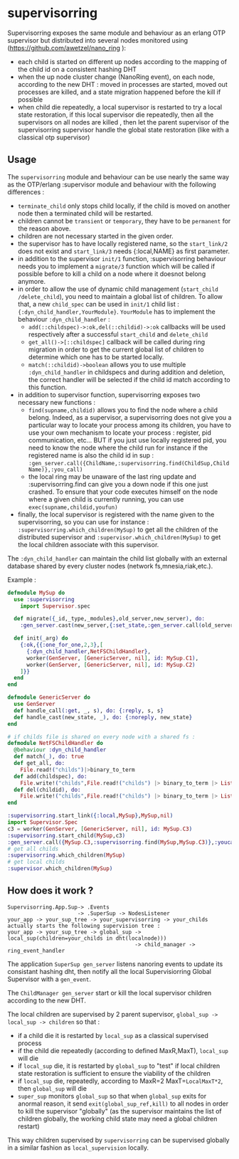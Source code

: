 supervisorring
==============

Supervisorring exposes the same module and behaviour as an erlang OTP supervisor but
distributed into several nodes monitored using (https://github.com/awetzel/nano_ring ):
- each child is started on different up nodes according to the mapping of the
  child id on a consistent hashing DHT
- when the up node cluster change (NanoRing event), on each node, according to
  the new DHT : moved in processes are started, moved out processes are killed,
  and a state migration happened before the kill if possible
- when child die repeatedly, a local supervisor is restarted to try a local
  state restoration, if this local supervisor die repeatedly, then
  all the supervisors on all nodes are killed , then let the parent
  supervisor of the supervisorring supervisor handle the global state
  restoration (like with a classical otp supervisor)

## Usage ##

The `supervisorring` module and behaviour can be use nearly the same way as the
OTP/erlang :supervisor module and behaviour with the following differences :
- `terminate_child` only stops child locally, if the child is moved on another
  node then a terminated child will be restarted.
- children cannot be `transient` or `temporary`, they have to be `permanent`
  for the reason above.
- children are not necessary started in the given order.
- the supervisor has to have locally registered name, so the `start_link/2`
  does not exist and `start_link/3` needs {:local,NAME} as first parameter.
- in addition to the supervisor `init/1` function, :supervisorring behaviour
  needs you to implement a `migrate/3` function which will be called if
  possible before to kill a child on a node where it doesnot belong anymore.
- in order to allow the use of dynamic child management (`start_child /delete_child`), 
  you need to maintain a global list of children. To allow that, a new
  `child_spec` can be used in `init/1` child list : `{:dyn_child_handler,YourModule}`.
  `YourModule` has to implement the behaviour `:dyn_child_handler` :
  - `add(::childspec)->:ok,del(::childid)->:ok` callbacks will be used
     respectively after a successful `start_child` and `delete_child`
  - `get_all()->[::childspec]` callback will be called during ring migration in
     order to get the current global list of children to determine which one
     has to be started locally.
  - `match(::childid)->boolean` allows you to use multiple `:dyn_child_handler`
     in childspecs and during addition and deletion, the correct handler will be
     selected if the child id match according to this function.
- in addition to supervisor function, supervisorring exposes two necessary new functions :
  - `find(supname,childid)` allows you to find the node where a child belong. Indeed, 
     as a supervisor, a supervisorring does not give you a particular way to locate
     your process among its children, you have to use your own mechanism to locate
     your process : register, pid communication, etc... BUT if you just use
     locally registered pid, you need to know the node where the child run for
     instance if the registered name is also the child id in sup :
     `:gen_server.call({ChildName,:supervisorring.find(ChildSup,ChildName)},:you_call)`
  - the local ring may be unaware of the last ring update and
    :supervisorring.find can give you a down node if this one just crashed. To
    ensure that your code executes himself on the node where a given child
    is currently running, you can use `exec(supname,childid,youfun)` 
- finally, the local supervisor is registered with the name given to the
  supervisorring, so you can use for instance :
  `:supervisorring.which_children(MySup)` to get all the children of the distributed supervisor and
  `:supervisor.which_children(MySup)` to get the local children associate with this supervisor.

The `:dyn_child_handler` can maintain the child list globally with an external
database shared by every cluster nodes (network fs,mnesia,riak,etc.).

Example : 

```elixir
defmodule MySup do
  use :supervisorring
	import Supervisor.spec

  def migrate({_id,_type,_modules},old_server,new_server), do:
    :gen_server.cast(new_server,{:set_state,:gen_server.call(old_server,:get_state)})

  def init(_arg) do
    {:ok,{{:one_for_one,2,3},[
      {:dyn_child_handler,NetFSChildHandler},
      worker(GenServer, [GenericServer, nil], id: MySup.C1),
      worker(GenServer, [GenericServer, nil], id: MySup.C2)
    ]}}
  end
end

defmodule GenericServer do
  use GenServer
  def handle_call(:get, _, s), do: {:reply, s, s}
  def handle_cast(new_state, _), do: {:noreply, new_state}
end

# if childs file is shared on every node with a shared fs :
defmodule NetFSChildHandler do
  @behaviour :dyn_child_handler
  def match(_), do: true
  def get_all, do:
    File.read!("childs")|>binary_to_term
  def add(childspec), do:
    File.write!("childs",File.read!("childs") |> binary_to_term |> List.insert_at(0,childspec) |> term_to_binary)
  def del(childid), do:
    File.write!("childs",File.read!("childs") |> binary_to_term |> List.keydelete(childid,0) |> term_to_binary)
end

:supervisorring.start_link({:local,MySup},MySup,nil)
import Supervisor.Spec
c3 = worker(GenServer, [GenericServer, nil], id: MySup.C3)
:supervisorring.start_child(MySup,c3)
:gen_server.call({MySup.C3,:supervisorring.find(MySup,MySup.C3)},:youcall)
# get all childs
:supervisorring.which_children(MySup)
# get local childs
:supervisor.which_children(MySup)
```

## How does it work ? ##

    Supervisorring.App.Sup-> .Events
                          -> .SuperSup -> NodesListener
    your_app -> your_sup_tree -> your_supervisorring -> your_childs
    actually starts the following supervision tree :
    your_app -> your_sup_tree -> global_sup -> local_sup(children=your_childs in dht(localnode)))
                                            -> child_manager -> ring_event_handler

The application `SuperSup gen_server` listens nanoring events to
update its consistant hashing dht, then notify all the local
Supervisiorring Global Supervisor with a `gen_event`.

The `ChildManager gen_server` start or kill the local supervisor
children according to the new DHT.

The local children are supervised by 2 parent supervisor, `global_sup ->
local_sup -> children` so that :
- if a child die it is restarted by `local_sup` as a classical supervised process
- if the child die repeatedly (according to defined MaxR,MaxT), `local_sup` will die
- if `local_sup` die, it is restarted by `global_sup` to "test" if
  local children state restoration is sufficient to ensure the viability
  of the children
- if `local_sup` die, repeatedly, according to MaxR=2 MaxT=`LocalMaxT*2`,
  then `global_sup` will die
- `super_sup` monitors `global_sup` so that when `global_sup` exits for anormal
   reason, it send `exit(global_sup_ref,kill)` to all nodes in order to kill the
   supervisor "globally" (as the supervisor maintains the list of children
   globally, the working child state may need a global children restart)

This way children supervised by `supervisorring` can be supervised
globally in a similar fashion as `local_supervision` locally.

